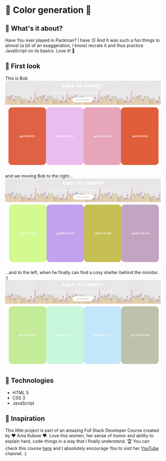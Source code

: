 #   🎨  Color generation  🎨

## 🔮 What's it about?

Have You ever played in Packman? I have :D And It was such a fun things to almost (a bit of an exaggeration, I know) recrate it and thus practice JavaScript on its basics. 
Love it! 🥰

## 🔮 First look 
This is Bob
![first page](./img/screen_1.png)

and we moving Bob to the right...
![secondt page](./img/screen_2.png)

...and to the left, when he finally can find a cosy shelter behind the monitor. :)
![third page](./img/screen_3.png)

## 🔮 Technologies

+ HTML 5
+ CSS 3
+ JavaScript

## 🔮 Inspiration
This little project is part of an amazing Full Stack Developer Course created by  ♥ Ania Kubow ♥. Love this women, her sense of humor and ability to explain hard, code-things in a way that I finally understand. 🏆
You can check this course [here](https://www.codewithania.com/about) and I absolutely encourage You to visit her [YouTube](https://www.youtube.com/@AniaKubow) channel. :)
